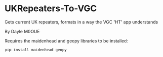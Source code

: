 # UKRepeaters-To-VGC
Gets current UK repeaters, formats in a way the VGC 'HT' app understands

By Dayle M0OUE

Requires the maidenhead and geopy libraries to be installed:

`pip install maidenhead geopy`